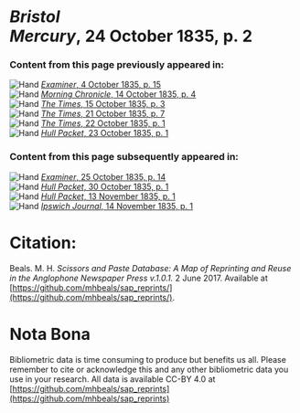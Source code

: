 # *Bristol Mercury*, 24 October 1835, p. 2  
  
### Content from this page previously appeared in:  
![Hand](http://scissorsandpaste.net/wp-content/uploads/2017/06/smallhandpointer.png) [*Examiner*, 4 October 1835, p. 15](https://mhbeals.github.io/sap_html/Examiner/Examiner-4-October-1835-p-15)  
![Hand](http://scissorsandpaste.net/wp-content/uploads/2017/06/smallhandpointer.png) [*Morning Chronicle*, 14 October 1835, p. 4](https://mhbeals.github.io/sap_html/Morning-Chronicle/Morning-Chronicle-14-October-1835-p-4)  
![Hand](http://scissorsandpaste.net/wp-content/uploads/2017/06/smallhandpointer.png) [*The Times*, 15 October 1835, p. 3](https://mhbeals.github.io/sap_html/The-Times/The-Times-15-October-1835-p-3)  
![Hand](http://scissorsandpaste.net/wp-content/uploads/2017/06/smallhandpointer.png) [*The Times*, 21 October 1835, p. 7](https://mhbeals.github.io/sap_html/The-Times/The-Times-21-October-1835-p-7)  
![Hand](http://scissorsandpaste.net/wp-content/uploads/2017/06/smallhandpointer.png) [*The Times*, 22 October 1835, p. 1](https://mhbeals.github.io/sap_html/The-Times/The-Times-22-October-1835-p-1)  
![Hand](http://scissorsandpaste.net/wp-content/uploads/2017/06/smallhandpointer.png) [*Hull Packet*, 23 October 1835, p. 1](https://mhbeals.github.io/sap_html/Hull-Packet/Hull-Packet-23-October-1835-p-1)  
  
### Content from this page subsequently appeared in:  
![Hand](http://scissorsandpaste.net/wp-content/uploads/2017/06/smallhandpointer.png) [*Examiner*, 25 October 1835, p. 14](https://mhbeals.github.io/sap_html/Examiner/Examiner-25-October-1835-p-14)  
![Hand](http://scissorsandpaste.net/wp-content/uploads/2017/06/smallhandpointer.png) [*Hull Packet*, 30 October 1835, p. 1](https://mhbeals.github.io/sap_html/Hull-Packet/Hull-Packet-30-October-1835-p-1)  
![Hand](http://scissorsandpaste.net/wp-content/uploads/2017/06/smallhandpointer.png) [*Hull Packet*, 13 November 1835, p. 1](https://mhbeals.github.io/sap_html/Hull-Packet/Hull-Packet-13-November-1835-p-1)  
![Hand](http://scissorsandpaste.net/wp-content/uploads/2017/06/smallhandpointer.png) [*Ipswich Journal*, 14 November 1835, p. 1](https://mhbeals.github.io/sap_html/Ipswich-Journal/Ipswich-Journal-14-November-1835-p-1)  


# Citation: 

Beals. M. H. *Scissors and Paste Database: A Map of Reprinting and Reuse in the Anglophone Newspaper Press v.1.0.1.* 2 June 2017. Available at [https://github.com/mhbeals/sap_reprints/](https://github.com/mhbeals/sap_reprints/). 

# Nota Bona

Bibliometric data is time consuming to produce but benefits us all. Please remember to cite or acknowledge this and any other bibliometric data you use in your research. All data is available CC-BY 4.0 at [https://github.com/mhbeals/sap_reprints](https://github.com/mhbeals/sap_reprints)